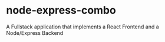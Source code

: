 # node-express-combo
A Fullstack application that implements a React Frontend and a Node/Express Backend
